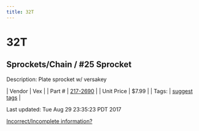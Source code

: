 ```yaml
---
title: 32T
---
```


# 32T
## Sprockets/Chain / #25 Sprocket
Description: 	Plate sprocket w/ versakey 

| Vendor | Vex | 
| Part # | [217-2690](http://www.vexrobotics.com/vexpro/motion/sprockets-and-chain/25-sprockets.html) | 
| Unit Price | $7.99 | 
| Tags: | [suggest tags](https://docs.google.com/forms/d/e/1FAIpQLSeWyY8v3RgOty-MyWmh9U0iivNYN_molChYyS-0U-o-kOAv_g/viewform) | 

Last updated: Tue Aug 29 23:35:23 PDT 2017

 [Incorrect/Incomplete information?](https://docs.google.com/forms/d/e/1FAIpQLSeWyY8v3RgOty-MyWmh9U0iivNYN_molChYyS-0U-o-kOAv_g/viewform)